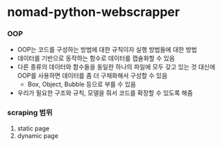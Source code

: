 # nomad-python-webscrapper

### OOP
- OOP는 코드를 구성하는 방법에 대한 규칙이자 실행 방법들에 대한 방법
- 데이터를 기반으로 동작하는 함수로 데이터를 캡슐화할 수 있음
- 다른 종류의 데이터와 함수들을 동일한 하나의 파일에 모두 갖고 있는 것 대신에 OOP를 사용하면 데이터를 좀 더 구체화해서 구성할 수 있음
    - Box, Object, Bubble 등으로 부를 수 있음
- 우리가 필요한 구조와 규칙, 모델을 줘서 코드를 확장할 수 있도록 해줌

### scraping 범위
1. static page
2. dynamic page